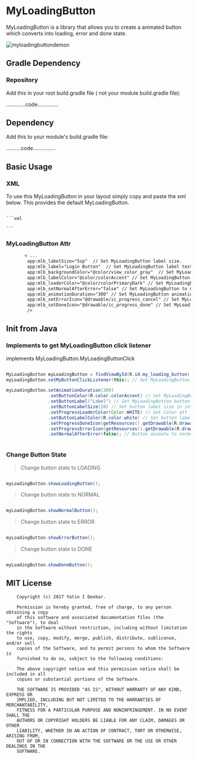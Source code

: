 # MyLoadingButton

MyLoadingButton is a library that allows you to create a animated button which converts into loading, error and done state.


![myloadingbuttondemon](https://user-images.githubusercontent.com/13361899/33232256-c7ed20be-d228-11e7-8894-fbc670a47317.gif)



## Gradle Dependency

### Repository

Add this in your root build.gradle file ( not your module build.gradle file):

.............code..............


## Dependency

Add this to your module's build.gradle file:

..........code...............

## Basic Usage

### XML

To use this MyLoadingButton in your layout simply copy and paste the xml below. This provides the default MyLoadingButton.

<code>
```xml
<com.example.myloadingbutton.MyLoadingButton
        android:id="@+id/my_loading_button"
        android:layout_width="wrap_content"
        android:layout_height="wrap_content"
        />
```
</code>

### MyLoadingButton Attr

```xml
       < ...
        app:mlb_labelSize="5sp"  // Set MyLoadingButton label size.
        app:mlb_label="Login Button"  // Set MyLoadingButton label text/name.
        app:mlb_backgroundColor="@color/view_color_gray"  // Set MyLoadingButton custom background color.
        app:mlb_labelColor="@color/colorAccent" // Set MyLoadingButton custom label color.
        app:mlb_loaderColor="@color/colorPrimaryDark" // Set MyLoadingButton loader color.
        app:mlb_setNormalAfterError="false" // Set MyLoadingButton to normal if its in error state, by default true.
        app:mlb_animationDuration="300" // Set MyLoadingButton animation duration.
        app:mlb_setErrorIcon="@drawable/ic_progress_cancel" // Set MyLoadingButton error icon.
        app:mlb_setDoneIcon="@drawable/ic_progress_done" // Set MyLoadingButton done icon.
        />
```

## Init from Java

### Implements to get MyLoadingButton click listener

implements MyLoadingButton.MyLoadingButtonClick

```java

MyLoadingButton myLoadingButton = findViewById(R.id.my_loading_button);
myLoadingButton.setMyButtonClickListener(this); // Set MyLoadingButton click listener

myLoadingButton.setAnimationDuration(300)
                .setButtonColor(R.color.colorAccent) // Set MyLoadingButton custom background color.
                .setButtonLabel("Label") // Set MyLoadingButton button label text.
                .setButtonLabelSize(20) // Set button label size in integer.
                .setProgressLoaderColor(Color.WHITE) // Set Color att for loader color.
                .setButtonLabelColor(R.color.white) // Set button label/text color.
                .setProgressDoneIcon(getResources().getDrawable(R.drawable.ic_progress_done)) // Set MyLoadingButton done icon drawable.
                .setProgressErrorIcon(getResources().getDrawable(R.drawable.ic_progress_cancel)) //Set MyLoadingButton error icon drawable.
                .setNormalAfterError(false); // Button animate to normal state if its in error state ,by default true.
                
```

### Change Button State

> Change button state to LOADING

```java

myLoadingButton.showLoadingButton();

``` 

> Change button state to NORMAL

```java

myLoadingButton.showNormalButton();

```

> Change button state to ERROR

```java

myLoadingButton.showErrorButton();

```

> Change button state to DONE

```java

myLoadingButton.showDoneButton();

```


## MIT License


        Copyright (c) 2017 Yatin I Deokar.

        Permission is hereby granted, free of charge, to any person obtaining a copy
        of this software and associated documentation files (the "Software"), to deal
        in the Software without restriction, including without limitation the rights
        to use, copy, modify, merge, publish, distribute, sublicense, and/or sell
        copies of the Software, and to permit persons to whom the Software is
        furnished to do so, subject to the following conditions:

        The above copyright notice and this permission notice shall be included in all
        copies or substantial portions of the Software.

        THE SOFTWARE IS PROVIDED "AS IS", WITHOUT WARRANTY OF ANY KIND, EXPRESS OR
        IMPLIED, INCLUDING BUT NOT LIMITED TO THE WARRANTIES OF MERCHANTABILITY,
        FITNESS FOR A PARTICULAR PURPOSE AND NONINFRINGEMENT. IN NO EVENT SHALL THE
        AUTHORS OR COPYRIGHT HOLDERS BE LIABLE FOR ANY CLAIM, DAMAGES OR OTHER
        LIABILITY, WHETHER IN AN ACTION OF CONTRACT, TORT OR OTHERWISE, ARISING FROM,
        OUT OF OR IN CONNECTION WITH THE SOFTWARE OR THE USE OR OTHER DEALINGS IN THE
        SOFTWARE.